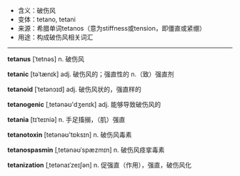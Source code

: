 - <span class="definition">含义：破伤风</span>
- <span class="definition">变体：tetano, tetani</span>
- <span class="definition">来源：希腊单词tetanos（意为stiffness或tension，即僵直或紧绷）</span>
- <span class="definition">用途：构成破伤风相关词汇</span>


---


<span class="vocabulary">**tetanus**</span> [ˈtetnəs] n. 破伤风

<span class="vocabulary">**tetanic**</span> [təˈtænɪk] adj. 破伤风的；强直性的 n.（致）强直剂

<span class="vocabulary">**tetanoid**</span> [ˈtetənɔɪd] adj. 破伤风状的，强直样的

<span class="vocabulary">**tetanogenic**</span> [ˌtetәnəʊ'dʒenɪk] adj. 能够导致破伤风的

<span class="vocabulary">**tetania**</span> [tɪˈteɪniə] n. 手足搐搦，（肌）强直

<span class="vocabulary">**tetanotoxin**</span> [tetənəʊ'tɒksɪn] n. 破伤风毒素

<span class="vocabulary">**tetanospasmin**</span> [ˌtetənəʊˈspæzmɪn] n. 破伤风痉挛毒素

<span class="vocabulary">**tetanization**</span> [ˌtetənaɪˈzeɪʃən] n. 促强直（作用），强直，破伤风化
